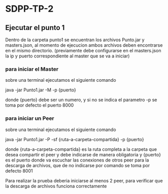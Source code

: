 # SDPP-TP-2

## Ejecutar el punto 1 

Dentro de la carpeta punto1 se encuentran los archivos Punto.jar y masters.json, al momento de ejecucion ambos archivos deben encontrarse en el mismo directorio. (previamente debe configurarse en el masters.json la ip y puerto correspondiente al master que se va a iniciar)

### para iniciar el Master 

sobre una terminal ejecutamos el siguiente comando 

java -jar Punto1.jar -M -p {puerto}
  
donde {puerto} debe ser un numero, y si no se indica el parametro -p se toma por defecto el puerto 8000
  
### para iniciar un Peer

sobre una terminal ejecutamos el siguiente comando

java -jar Punto1.jar -P -sf {ruta-a-carpeta-compartida} -p {puerto}
  
donde {ruta-a-carpeta-compartida} es la ruta completa a la carpeta que desea compartir el peer y debe indicarse de manera obligatoria y {puerto} es el puerto donde va escuchar las conexiones de otros peer para la descarga de archivos, que de no indicarse por comando se toma por defecto 8001
  
Para realizar la prueba deberia iniciarse al menos 2 peer, para verificar que la descarga de archivos funciona correctamente
  
  
